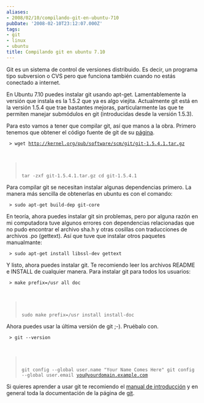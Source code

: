 ```yaml
---
aliases:
- 2008/02/10/compilando-git-en-ubuntu-710
pubDate: '2008-02-10T23:12:07.000Z'
tags:
- git
- linux
- ubuntu
title: Compilando git en ubuntu 7.10
---
```


Git es un sistema de control de versiones distribuido. Es decir, un programa tipo subversion o CVS pero que funciona también cuando no estás conectado a internet.

En Ubuntu 7.10 puedes instalar git usando apt-get. Lamentablemente la versión que instala es la 1.5.2 que ya es algo viejita. Actualmente git está en la versión 1.5.4 que trae bastantes mejoras, particularmente las que te permiten manejar submódulos en git (introducidas desde la versión 1.5.3).

Para esto vamos a tener que compilar git, así que manos a la obra. Primero tenemos que obtener el código fuente de git de su <a href="http://git.or.cz">página</a>.

<code> > wget http://kernel.org/pub/software/scm/git/git-1.5.4.1.tar.gz
 > tar -zxf git-1.5.4.1.tar.gz
 > cd git-1.5.4.1</code>

Para compilar git se necesitan instalar algunas dependencias primero. La manera más sencilla de obtenerlas en ubuntu es con el comando:

<code> > sudo apt-get build-dep git-core</code>

En teoría, ahora puedes instalar git sin problemas, pero por alguna razón en mi computadora tuve algunos errores con dependencias relacionadas que no pudo encontrar el archivo sha.h y otras cosillas con traducciones de archivos .po (gettext). Así que tuve que instalar otros paquetes manualmante:

<code> > sudo apt-get install libssl-dev gettext</code>

Y listo, ahora puedes instalar git. Te recomiendo leer los archivos README e INSTALL de cualquier manera. Para instalar git para todos los usuarios:

<code> > make prefix=/usr all doc
 > sudo make prefix=/usr install install-doc</code>

Ahora puedes usar la última versión de git ;-). Pruébalo con.

<code> > git --version
 > git config --global user.name "Your Name Comes Here"
 > git config --global user.email you@yourdomain.example.com</code>

Si quieres aprender a usar git te recomiendo el <a href="http://www.kernel.org/pub/software/scm/git/docs/tutorial.html">manual de introducción</a> y en general toda la documentación de la página de <a href="http://git.or.cz">git</a>.